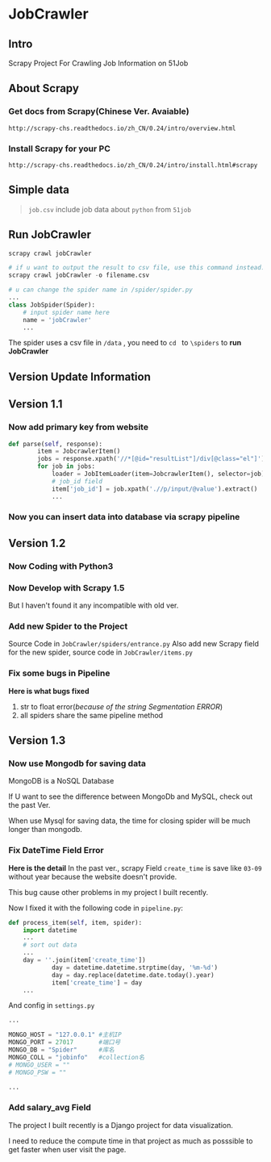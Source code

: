 # JobCrawler

## Intro
Scrapy Project For Crawling Job Information on 51Job

## About Scrapy

### Get docs from Scrapy(Chinese Ver. Avaiable)
```
http://scrapy-chs.readthedocs.io/zh_CN/0.24/intro/overview.html
```
### Install Scrapy for your PC
```
http://scrapy-chs.readthedocs.io/zh_CN/0.24/intro/install.html#scrapy
```

## Simple data

>`job.csv` include job data about `python` from `51job`


## Run JobCrawler
```python
scrapy crawl jobCrawler

# if u want to output the result to csv file, use this command instead:
scrapy crawl jobCrawler -o filename.csv

# u can change the spider name in /spider/spider.py
...
class JobSpider(Spider):
    # input spider name here
    name = 'jobCrawler'
    ...

```
The spider uses a csv file in `/data` , you need to `cd ` to `\spiders` to **run JobCrawler**

## Version Update Information

## Version 1.1

### Now add primary key from website

```python
def parse(self, response):
        item = JobcrawlerItem()
        jobs = response.xpath('//*[@id="resultList"]/div[@class="el"]')
        for job in jobs:
            loader = JobItemLoader(item=JobcrawlerItem(), selector=job)
            # job_id field
            item['job_id'] = job.xpath('.//p/input/@value').extract()
            ...
```

### Now you can insert data into database via scrapy pipeline

## Version 1.2

### Now Coding with Python3

### Now Develop with Scrapy 1.5
But I haven't found it any incompatible with old ver.

### Add new Spider to the Project
Source Code in `JobCrawler/spiders/entrance.py`
Also add new Scrapy field for the new spider, source code in `JobCrawler/items.py`

### Fix some bugs in Pipeline
**Here is what bugs fixed**
1. str to float error(*because of the string Segmentation ERROR*)
2. all spiders share the same pipeline method


## Version 1.3

### Now use Mongodb for saving data
MongoDB is a NoSQL Database

If U want to see the difference between MongoDb and MySQL, check out the past Ver.

When use Mysql for saving data, the time for closing spider will be much longer than mongodb.

### Fix DateTime Field Error
**Here is the detail**
In the past ver., scrapy Field `create_time` is save like `03-09`
without year because the website doesn't provide.

This bug cause other problems in my project I built recently.

Now I fixed it with the following code in `pipeline.py`:

```python
def process_item(self, item, spider):
    import datetime
    ...
    # sort out data
    ...
    day = ''.join(item['create_time'])
            day = datetime.datetime.strptime(day, '%m-%d')
            day = day.replace(datetime.date.today().year) 
            item['create_time'] = day
    ...

```

And config in `settings.py`

```python
...

MONGO_HOST = "127.0.0.1" #主机IP
MONGO_PORT = 27017       #端口号 
MONGO_DB = "Spider"      #库名
MONGO_COLL = "jobinfo"   #collection名
# MONGO_USER = ""
# MONGO_PSW = ""

...

```

### Add salary_avg Field

The project I built recently is a Django project for data visualization.

I need to reduce the compute time in that project as much as posssible to get faster
when user visit the page.